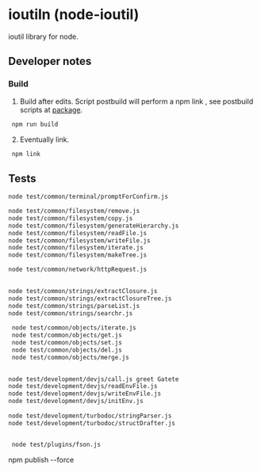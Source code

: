 
# ioutiln (node-ioutil)
ioutil library for node.

##   Developer notes 
 

###   Build 
1. Build after edits.
Script postbuild will perform a npm link , see postbuild scripts at [package](./package.json).
  ```bash
   npm run build
   ```
2. Eventually link.
  ```bash
   npm link
   ```

 
## Tests 

```bash
node test/common/terminal/promptForConfirm.js

node test/common/filesystem/remove.js
node test/common/filesystem/copy.js
node test/common/filesystem/generateHierarchy.js
node test/common/filesystem/readFile.js 
node test/common/filesystem/writeFile.js 
node test/common/filesystem/iterate.js 
node test/common/filesystem/makeTree.js 

node test/common/network/httpRequest.js

 
node test/common/strings/extractClosure.js 
node test/common/strings/extractClosureTree.js  
node test/common/strings/parseList.js 
node test/common/strings/searchr.js 
 
 node test/common/objects/iterate.js 
 node test/common/objects/get.js 
 node test/common/objects/set.js 
 node test/common/objects/del.js 
 node test/common/objects/merge.js 

 
node test/development/devjs/call.js greet Gatete
node test/development/devjs/readEnvFile.js
node test/development/devjs/writeEnvFile.js
node test/development/devjs/initEnv.js
 
node test/development/turbodoc/stringParser.js
node test/development/turbodoc/structDrafter.js


 node test/plugins/fson.js 

```




npm publish --force